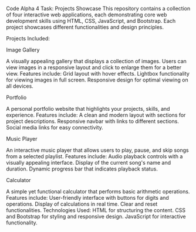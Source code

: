  Code Alpha 4 Task: Projects Showcase
This repository contains a collection of four interactive web applications, each demonstrating core web development skills using HTML, CSS, JavaScript, and Bootstrap. Each project showcases different functionalities and design principles.

Projects Included:

Image Gallery

A visually appealing gallery that displays a collection of images. Users can view images in a responsive layout and click to enlarge them for a better view.
Features include:
Grid layout with hover effects.
Lightbox functionality for viewing images in full screen.
Responsive design for optimal viewing on all devices.

Portfolio

A personal portfolio website that highlights your projects, skills, and experience.
Features include:
A clean and modern layout with sections for project descriptions.
Responsive navbar with links to different sections.
Social media links for easy connectivity.

Music Player

An interactive music player that allows users to play, pause, and skip songs from a selected playlist.
Features include:
Audio playback controls with a visually appealing interface.
Display of the current song's name and duration.
Dynamic progress bar that indicates playback status.

Calculator

A simple yet functional calculator that performs basic arithmetic operations.
Features include:
User-friendly interface with buttons for digits and operations.
Display of calculations in real time.
Clear and reset functionalities.
Technologies Used:
HTML for structuring the content.
CSS and Bootstrap for styling and responsive design.
JavaScript for interactive functionality.
